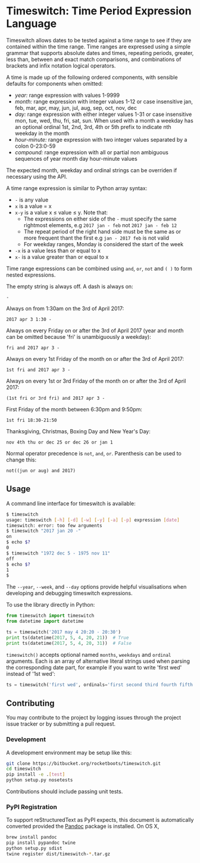 # Timeswitch: Time Period Expression Language #

Timeswitch allows dates to be tested against a time range to see if they are contained within the
time range. Time ranges are expressed using a simple grammar that supports absolute dates and
times, repeating periods, greater, less than, between and exact match comparisons, and combinations
of brackets and infix notation logical operators.

A time is made up of the following ordered components, with sensible defaults for
components when omitted:

* *year:* range expression with values 1-9999
* *month:* range expression with integer values 1-12 or case insensitive jan, feb, mar, apr, may, 
    jun, jul, aug, sep, oct, nov, dec
* *day:* range expression with either integer values 1-31 or case insensitive mon, tue, wed, thu, 
    fri, sat, sun. When used with a month a weekday has an optional ordinal 1st, 2nd, 3rd, 4th or 
    5th prefix to indicate nth weekday in the month
* *hour-minute:* range expression with two integer values separated by a colon 0-23:0-59
* *compound:* range expression with all or partial non ambiguous sequences of year month day 
    hour-minute values

The expected month, weekday and ordinal strings can be overriden if necessary using the API.

A time range expression is similar to Python array syntax:

* `-` is any value
* `x` is a value = x
* `x-y` is a value x ≤ value ≤ y. Note that:
    * The expressions on either side of the `-` must  specify the same rightmost elements, e.g 
      `2017 jan - feb` not `2017 jan - feb 12`
    * The repeat period of the right hand side must be the same as or more frequent thant the first
      e.g `jan - 2017 feb` is not valid
    * For weekday ranges, Monday is considered the start of the week
* `-x` is a value less than or equal to x
* `x-` is a value greater than or equal to x

Time range expressions can be combined using `and`, `or`, `not` and `( )` to form nested 
expressions.

The empty string is always off. A dash is always on:

```-```

Always on from 1:30am on the 3rd of April 2017:

```2017 apr 3 1:30 -```

Always on every Friday on or after the 3rd of April 2017 (year and month can be omitted because 
'fri' is unambiguously a weekday):

```fri and 2017 apr 3 -```

Always on every 1st Friday of the month on or after the 3rd of April 2017:

```1st fri and 2017 apr 3 -```

Always on every 1st or 3rd Friday of the month on or after the 3rd of April 2017:

```(1st fri or 3rd fri) and 2017 apr 3 -```

First Friday of the month between 6:30pm and 9:50pm:

```1st fri 18:30-21:50```

Thanksgiving, Christmas, Boxing Day and New Year's Day:

```nov 4th thu or dec 25 or dec 26 or jan 1```

Normal operator precedence is `not`, `and`, `or`. Parenthesis can be used to change this:

```not((jun or aug) and 2017)```


## Usage ##

A command line interface for timeswitch is available:

```bash
$ timeswitch
usage: timeswitch [-h] [-d] [-w] [-y] [-a] [-p] expression [date]
timeswitch: error: too few arguments
$ timeswitch "2017 jan 20 -"
on
$ echo $?
0
$ timeswitch "1972 dec 5 - 1975 nov 11"
off
$ echo $?
1
$
```

The `--year`, `--week`, and `--day` options provide helpful visualisations when developing and
debugging timeswitch expressions.

To use the library directly in Python:

```python
from timeswitch import timeswitch
from datetime import datetime

ts = timeswitch('2017 may 4 20:20 - 20:30')
print ts(datetime(2017, 5, 4, 20, 21))  # True
print ts(datetime(2017, 5, 4, 20, 31))  # False
```

`timeswitch()` accepts optional named `months`, `weekdays` and `ordinal` arguments. Each is an
array of alternative literal strings used when parsing the corresponding date part, for example if
you want to write 'first wed' instead of '1st wed':

```python
ts = timeswitch('first wed', ordinals='first second third fourth fifth'.split(' '))
```


## Contributing ##

You may contribute to the project by logging issues through the project issue tracker or by
submitting a pull request.

### Development ###

A development environment may be setup like this:

```bash
git clone https://bitbucket.org/rocketboots/timeswitch.git
cd timeswitch
pip install -e .[test]
python setup.py nosetests
```

Contributions should include passing unit tests.

### PyPI Registration ###

To support reStructuredText as PyPI expects, this document is automatically converted provided the
[Pandoc](http://pandoc.org/) package is installed. On OS X,

```bash
brew install pandoc
pip install pypandoc twine
python setup.py sdist
twine register dist/timeswitch-*.tar.gz
```
